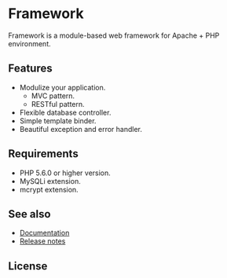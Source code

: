 # Framework
Framework is a module-based web framework for Apache + PHP environment.

## Features
- Modulize your application.
    - MVC pattern.
    - RESTful pattern.
- Flexible database controller.
- Simple template binder.
- Beautiful exception and error handler.

## Requirements
- PHP 5.6.0 or higher version.
- MySQLi extension.
- mcrypt extension.

## See also
- [Documentation](DOCS.md)
- [Release notes](RELEASE.md)

## License